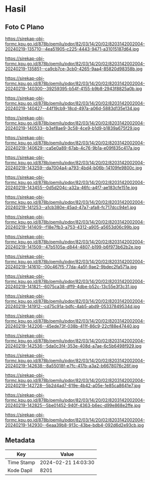 # Hasil

## Foto C Plano

https://sirekap-obj-formc.kpu.go.id/878b/pemilu/pdpr/82/03/14/20/02/8203142002004-20240219-135710--4ea51905-c225-4443-9471-a31015187d64.jpg

https://sirekap-obj-formc.kpu.go.id/878b/pemilu/pdpr/82/03/14/20/02/8203142002004-20240219-135851--ca9cb7ce-3cb0-4265-9aa4-85820d98358b.jpg

https://sirekap-obj-formc.kpu.go.id/878b/pemilu/pdpr/82/03/14/20/02/8203142002004-20240219-140300--39259395-b54f-4155-b9b8-2943f8825a0b.jpg

https://sirekap-obj-formc.kpu.go.id/878b/pemilu/pdpr/82/03/14/20/02/8203142002004-20240219-140427--44f19cb9-18cd-497a-a06d-5883d135e134.jpg

https://sirekap-obj-formc.kpu.go.id/878b/pemilu/pdpr/82/03/14/20/02/8203142002004-20240219-140533--b3ef8ae9-3c58-4ce9-b1d9-b1839a675f29.jpg

https://sirekap-obj-formc.kpu.go.id/878b/pemilu/pdpr/82/03/14/20/02/8203142002004-20240219-140629--ca5e0a89-67ab-4c76-9b1a-e09f835c417a.jpg

https://sirekap-obj-formc.kpu.go.id/878b/pemilu/pdpr/82/03/14/20/02/8203142002004-20240219-143259--da7004a4-a793-4bd4-b06b-14109fe9800c.jpg

https://sirekap-obj-formc.kpu.go.id/878b/pemilu/pdpr/82/03/14/20/02/8203142002004-20240219-143455--0d5d204c-a32a-46fc-a4f7-ae183cfe151e.jpg

https://sirekap-obj-formc.kpu.go.id/878b/pemilu/pdpr/82/03/14/20/02/8203142002004-20240219-141253--a1cb380e-45ad-47a7-afa8-fc717dcc94e1.jpg

https://sirekap-obj-formc.kpu.go.id/878b/pemilu/pdpr/82/03/14/20/02/8203142002004-20240219-141409--f18e7fb3-a753-4312-a905-a5653d06c99b.jpg

https://sirekap-obj-formc.kpu.go.id/878b/pemilu/pdpr/82/03/14/20/02/8203142002004-20240219-141509--47b5105a-d844-4807-b199-b6f973b62b2e.jpg

https://sirekap-obj-formc.kpu.go.id/878b/pemilu/pdpr/82/03/14/20/02/8203142002004-20240219-141610--00c467f5-77da-4a5f-9ae2-9bdec2fa571a.jpg

https://sirekap-obj-formc.kpu.go.id/878b/pemilu/pdpr/82/03/14/20/02/8203142002004-20240219-141821--6075ca38-dff9-4dbe-b52c-13c55e3f3c31.jpg

https://sirekap-obj-formc.kpu.go.id/878b/pemilu/pdpr/82/03/14/20/02/8203142002004-20240219-141912--cd75c91a-bdfc-4ab5-abd9-05337849534d.jpg

https://sirekap-obj-formc.kpu.go.id/878b/pemilu/pdpr/82/03/14/20/02/8203142002004-20240219-142206--45ede73f-038b-411f-86c9-22cf88e47440.jpg

https://sirekap-obj-formc.kpu.go.id/878b/pemilu/pdpr/82/03/14/20/02/8203142002004-20240219-142536--5da0c3f4-353e-408d-a7ae-6c5b6498f929.jpg

https://sirekap-obj-formc.kpu.go.id/878b/pemilu/pdpr/82/03/14/20/02/8203142002004-20240219-142638--8a55018f-e7fc-417b-a3a2-b6678076c26f.jpg

https://sirekap-obj-formc.kpu.go.id/878b/pemilu/pdpr/82/03/14/20/02/8203142002004-20240219-142728--5b2d4ad7-619e-4b42-a05e-1e85ca8641e7.jpg

https://sirekap-obj-formc.kpu.go.id/878b/pemilu/pdpr/82/03/14/20/02/8203142002004-20240219-142825--5be01452-940f-4363-b6ec-d99e868e2ffe.jpg

https://sirekap-obj-formc.kpu.go.id/878b/pemilu/pdpr/82/03/14/20/02/8203142002004-20240219-142930--6eaa39b8-913c-43be-bdb4-092d6d2e93cb.jpg


## Metadata

| Key        | Value               |
| ---------- | ------------------- |
| Time Stamp | 2024-02-21 14:03:30 |
| Kode Dapil | 8201                |



